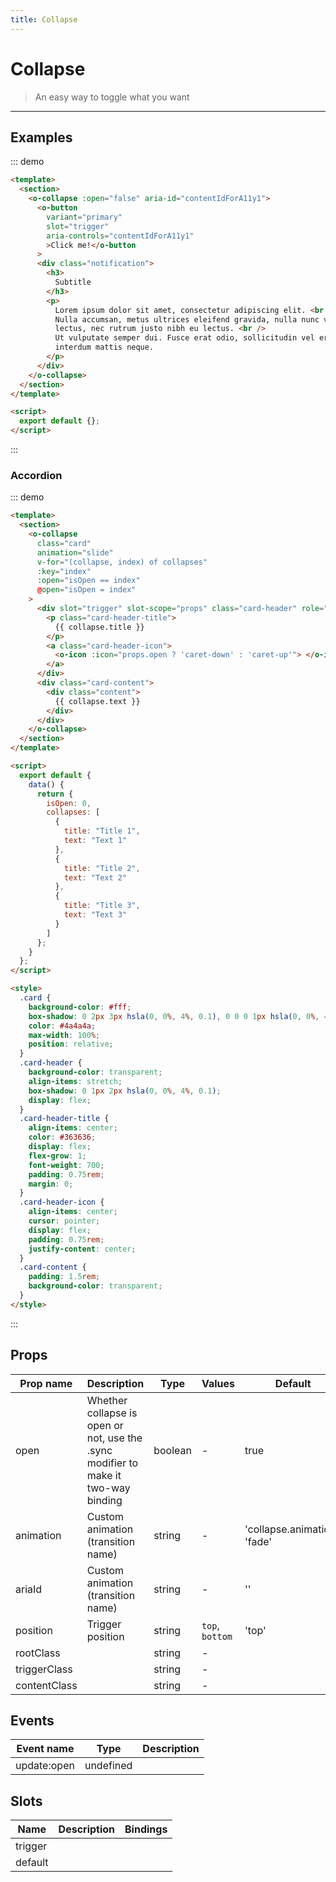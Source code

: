 ```yaml
---
title: Collapse
---
```


# Collapse

> An easy way to toggle what you want

---

## Examples

::: demo

```html
<template>
  <section>
    <o-collapse :open="false" aria-id="contentIdForA11y1">
      <o-button
        variant="primary"
        slot="trigger"
        aria-controls="contentIdForA11y1"
        >Click me!</o-button
      >
      <div class="notification">
        <h3>
          Subtitle
        </h3>
        <p>
          Lorem ipsum dolor sit amet, consectetur adipiscing elit. <br />
          Nulla accumsan, metus ultrices eleifend gravida, nulla nunc varius
          lectus, nec rutrum justo nibh eu lectus. <br />
          Ut vulputate semper dui. Fusce erat odio, sollicitudin vel erat vel,
          interdum mattis neque.
        </p>
      </div>
    </o-collapse>
  </section>
</template>

<script>
  export default {};
</script>
```

:::

### Accordion

::: demo

```html
<template>
  <section>
    <o-collapse
      class="card"
      animation="slide"
      v-for="(collapse, index) of collapses"
      :key="index"
      :open="isOpen == index"
      @open="isOpen = index"
    >
      <div slot="trigger" slot-scope="props" class="card-header" role="button">
        <p class="card-header-title">
          {{ collapse.title }}
        </p>
        <a class="card-header-icon">
          <o-icon :icon="props.open ? 'caret-down' : 'caret-up'"> </o-icon>
        </a>
      </div>
      <div class="card-content">
        <div class="content">
          {{ collapse.text }}
        </div>
      </div>
    </o-collapse>
  </section>
</template>

<script>
  export default {
    data() {
      return {
        isOpen: 0,
        collapses: [
          {
            title: "Title 1",
            text: "Text 1"
          },
          {
            title: "Title 2",
            text: "Text 2"
          },
          {
            title: "Title 3",
            text: "Text 3"
          }
        ]
      };
    }
  };
</script>

<style>
  .card {
    background-color: #fff;
    box-shadow: 0 2px 3px hsla(0, 0%, 4%, 0.1), 0 0 0 1px hsla(0, 0%, 4%, 0.1);
    color: #4a4a4a;
    max-width: 100%;
    position: relative;
  }
  .card-header {
    background-color: transparent;
    align-items: stretch;
    box-shadow: 0 1px 2px hsla(0, 0%, 4%, 0.1);
    display: flex;
  }
  .card-header-title {
    align-items: center;
    color: #363636;
    display: flex;
    flex-grow: 1;
    font-weight: 700;
    padding: 0.75rem;
    margin: 0;
  }
  .card-header-icon {
    align-items: center;
    cursor: pointer;
    display: flex;
    padding: 0.75rem;
    justify-content: center;
  }
  .card-content {
    padding: 1.5rem;
    background-color: transparent;
  }
</style>
```

:::

## Props

| Prop name    | Description                                                                        | Type    | Values          | Default                      |
| ------------ | ---------------------------------------------------------------------------------- | ------- | --------------- | ---------------------------- |
| open         | Whether collapse is open or not, use the .sync modifier to make it two-way binding | boolean | -               | true                         |
| animation    | Custom animation (transition name)                                                 | string  | -               | 'collapse.animation': 'fade' |
| ariaId       | Custom animation (transition name)                                                 | string  | -               | ''                           |
| position     | Trigger position                                                                   | string  | `top`, `bottom` | 'top'                        |
| rootClass    |                                                                                    | string  | -               |                              |
| triggerClass |                                                                                    | string  | -               |                              |
| contentClass |                                                                                    | string  | -               |                              |

## Events

| Event name  | Type      | Description |
| ----------- | --------- | ----------- |
| update:open | undefined |

## Slots

| Name    | Description | Bindings |
| ------- | ----------- | -------- |
| trigger |             |          |
| default |             |          |
